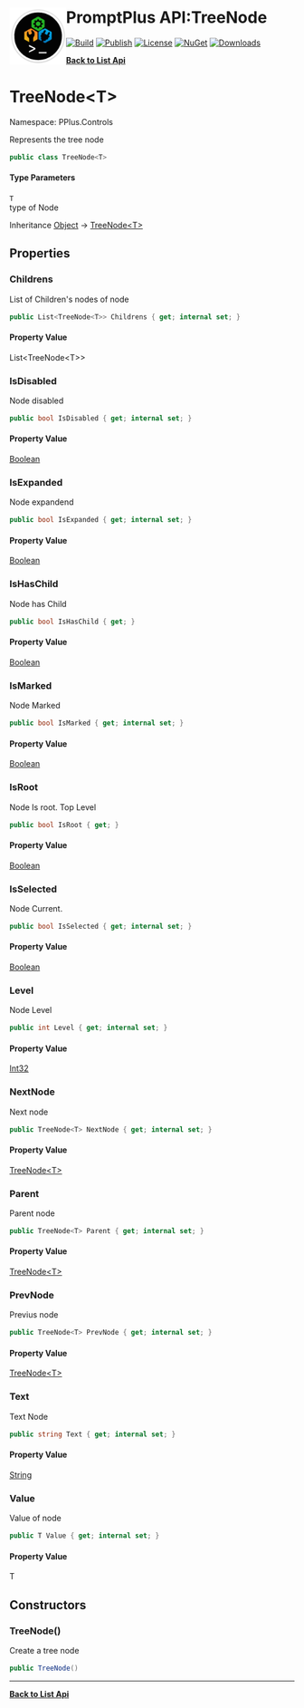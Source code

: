 # <img align="left" width="100" height="100" src="../images/icon.png">PromptPlus API:TreeNode<T> 

[![Build](https://github.com/FRACerqueira/PromptPlus/workflows/Build/badge.svg)](https://github.com/FRACerqueira/PromptPlus/actions/workflows/build.yml)
[![Publish](https://github.com/FRACerqueira/PromptPlus/actions/workflows/publish.yml/badge.svg)](https://github.com/FRACerqueira/PromptPlus/actions/workflows/publish.yml)
[![License](https://img.shields.io/badge/License-MIT-brightgreen.svg)](https://github.com/FRACerqueira/PromptPlus/blob/master/LICENSE)
[![NuGet](https://img.shields.io/nuget/v/PromptPlus)](https://www.nuget.org/packages/PromptPlus/)
[![Downloads](https://img.shields.io/nuget/dt/PromptPlus)](https://www.nuget.org/packages/PromptPlus/)

[**Back to List Api**](./apis.md)

# TreeNode&lt;T&gt;

Namespace: PPlus.Controls

Represents the tree node

```csharp
public class TreeNode<T>
```

#### Type Parameters

`T`<br>
type of Node

Inheritance [Object](https://docs.microsoft.com/en-us/dotnet/api/system.object) → [TreeNode&lt;T&gt;](./pplus.controls.treenode-1.md)

## Properties

### <a id="properties-childrens"/>**Childrens**

List of Children's nodes of node

```csharp
public List<TreeNode<T>> Childrens { get; internal set; }
```

#### Property Value

List&lt;TreeNode&lt;T&gt;&gt;<br>

### <a id="properties-isdisabled"/>**IsDisabled**

Node disabled

```csharp
public bool IsDisabled { get; internal set; }
```

#### Property Value

[Boolean](https://docs.microsoft.com/en-us/dotnet/api/system.boolean)<br>

### <a id="properties-isexpanded"/>**IsExpanded**

Node expandend

```csharp
public bool IsExpanded { get; internal set; }
```

#### Property Value

[Boolean](https://docs.microsoft.com/en-us/dotnet/api/system.boolean)<br>

### <a id="properties-ishaschild"/>**IsHasChild**

Node has Child

```csharp
public bool IsHasChild { get; }
```

#### Property Value

[Boolean](https://docs.microsoft.com/en-us/dotnet/api/system.boolean)<br>

### <a id="properties-ismarked"/>**IsMarked**

Node Marked

```csharp
public bool IsMarked { get; internal set; }
```

#### Property Value

[Boolean](https://docs.microsoft.com/en-us/dotnet/api/system.boolean)<br>

### <a id="properties-isroot"/>**IsRoot**

Node Is root. Top Level

```csharp
public bool IsRoot { get; }
```

#### Property Value

[Boolean](https://docs.microsoft.com/en-us/dotnet/api/system.boolean)<br>

### <a id="properties-isselected"/>**IsSelected**

Node Current.

```csharp
public bool IsSelected { get; internal set; }
```

#### Property Value

[Boolean](https://docs.microsoft.com/en-us/dotnet/api/system.boolean)<br>

### <a id="properties-level"/>**Level**

Node Level

```csharp
public int Level { get; internal set; }
```

#### Property Value

[Int32](https://docs.microsoft.com/en-us/dotnet/api/system.int32)<br>

### <a id="properties-nextnode"/>**NextNode**

Next node

```csharp
public TreeNode<T> NextNode { get; internal set; }
```

#### Property Value

[TreeNode&lt;T&gt;](./pplus.controls.treenode-1.md)<br>

### <a id="properties-parent"/>**Parent**

Parent node

```csharp
public TreeNode<T> Parent { get; internal set; }
```

#### Property Value

[TreeNode&lt;T&gt;](./pplus.controls.treenode-1.md)<br>

### <a id="properties-prevnode"/>**PrevNode**

Previus node

```csharp
public TreeNode<T> PrevNode { get; internal set; }
```

#### Property Value

[TreeNode&lt;T&gt;](./pplus.controls.treenode-1.md)<br>

### <a id="properties-text"/>**Text**

Text Node

```csharp
public string Text { get; internal set; }
```

#### Property Value

[String](https://docs.microsoft.com/en-us/dotnet/api/system.string)<br>

### <a id="properties-value"/>**Value**

Value of node

```csharp
public T Value { get; internal set; }
```

#### Property Value

T<br>

## Constructors

### <a id="constructors-.ctor"/>**TreeNode()**

Create a tree node

```csharp
public TreeNode()
```


- - -
[**Back to List Api**](./apis.md)
